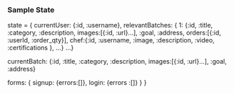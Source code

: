 ### Sample State

state = {
  currentUser: {:id, :username},
  relevantBatches: {
    1: {:id, :title, :category, :description, images:[{:id, :url}...], :goal, :address, orders:[{:id, :userId, :order_qty}], chef:{:id, :username, :image, :description, :video, :certifications }, ...}
    ...}

  currentBatch: {:id, :title, :category, :description, images:[{:id, :url}...], :goal, :address}

  forms: {
    signup: {errors:[]},
    login: {errors :[]}
  }
}
